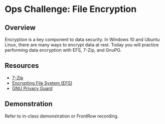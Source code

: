 # Ops Challenge: File Encryption  

## Overview

Encryption is a key component to data security. In Windows 10 and Ubuntu Linux, there are many ways to encrypt data at rest. Today you will practice performing data encryption with EFS, 7-Zip, and GnuPG.

## Resources

- [7-Zip](https://www.7-zip.org/)
- [Encrypting File System (EFS)](https://microsoft.fandom.com/wiki/Encrypting_File_System)
- [GNU Privacy Guard](https://gnupg.org/)

## Demonstration

Refer to in-class demonstration or FrontRow recording.
